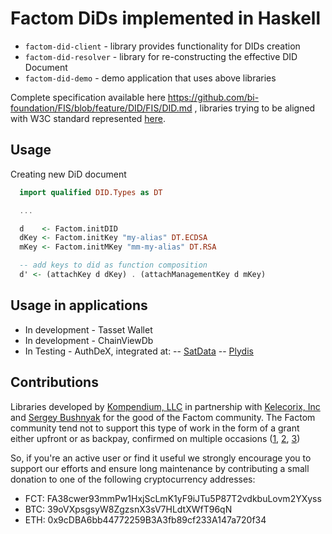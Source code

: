 # Factom DiDs implemented in Haskell

- `factom-did-client`   - library provides functionality for DIDs creation
- `factom-did-resolver` - library for re-constructing the effective DID Document
- `factom-did-demo`      - demo application that uses above libraries

Complete specification available here https://github.com/bi-foundation/FIS/blob/feature/DID/FIS/DID.md , libraries trying to be aligned with W3C standard represented [here](https://w3c.github.io/did-core/).

## Usage

Creating new DiD document

```haskell
  import qualified DID.Types as DT

  ...

  d    <- Factom.initDID
  dKey <- Factom.initKey "my-alias" DT.ECDSA
  mKey <- Factom.initMKey "mm-my-alias" DT.RSA

  -- add keys to did as function composition
  d' <- (attachKey d dKey) . (attachManagementKey d mKey)

```

## Usage in applications

- In development - Tasset Wallet
- In development - ChainViewDb
- In Testing     - AuthDeX, integrated at:
-- [SatData](https://satdata.rocks)
-- [Plydis](https://plydis.com)

## Contributions

Libraries developed by [Kompendium, LLC](https://kompendium.co) in partnership with [Kelecorix, Inc](https://kelecorix.com) and [Sergey Bushnyak](https://sigrlami.eu) for the good of the Factom community. The Factom community tend not to support this type of work in the form of a grant either upfront or as backpay, confirmed on multiple occasions ([1](https://factomize.com/forums/threads/kompendium-12-back-pay-two-factom-community-sdks-client-libraries-php-ruby.4802/), [2](https://factomize.com/forums/threads/kompendium-12-back-pay-ruby-haskell-client-libraries-for-the-factom-blockchain.2740/), [3](https://factomize.com/forums/threads/back-pay-development-of-4-json-rpc-client-libraries-to-the-factom-community.2513/))

So, if you're an active user or find it useful we strongly encourage you to support our efforts and ensure long maintenance by contributing a small donation to one of the following cryptocurrency addresses:

- FCT: FA38cwer93mmPw1HxjScLmK1yF9iJTu5P87T2vdkbuLovm2YXyss
- BTC: 39oVXpsgsyW8ZgzsnX3sV7HLdtXWfT96qN
- ETH: 0x9cDBA6bb44772259B3A3fb89cf233A147a720f34
